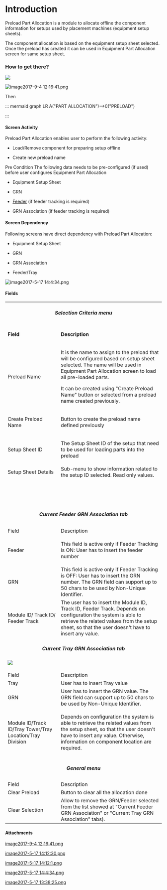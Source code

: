 # Introduction

Preload Part Allocation is a module to allocate offline the component information for setups used by placement machines (equipment setup sheets).

The component allocation is based on the equipment setup sheet selected. Once the preload has created it can be used in Equipment Part Allocation screen for same setup sheet.

### How to get there?



![](https://outlook.office.com/owa/service.svc/s/GetFileAttachment?id=AAMkADExMjFjZTNkLWZiOGUtNGFlYS05NWU0LWU5M2FhYjBmYTUyYgBGAAAAAAAiGz%2BeOmYgRrb1RTb9VVmcBwCIN5DvWZyASqruYNutWaD%2FAAAAAAEJAACIN5DvWZyASqruYNutWaD%2FAAD6yzO%2BAAABEgAQAFBq4B1oX0BJnF%2FpXm2fZLk%3D&X-OWA-CANARY=GVCsri09DkimSx2oMiHPOyA48mlE5dQYRyycHtBABOzROY6d0LF43MDcXfDRVTWnHWsDDmKDnwo.&isImagePreview=True)


![image2017-9-4 12:16:41.png](/.attachments/29919252.png)



Then


::: mermaid
graph LR
A("PART ALLOCATION")-->0("PRELOAD")

:::


#### **Screen Activity** 


Preload Part Allocation enables user to perform the following activity:

- Load/Remove component for preparing setup offline

- Create new preload name



Pre Condition
The following data needs to be pre-configured (if used) before user configures Equipment Part Allocation

- Equipment Setup Sheet

- GRN

- [Feeder](/iFactory-JGP-MES/iFactory-JGP-MES-Home/iFactory-JGP-MS/CONTENT/Resource/Feeder.md)
(if feeder tracking is required)
- GRN Association (if feeder tracking is required)



#### Screen Dependency


Following screens have direct dependency with Preload Part Allocation:

- Equipment Setup Sheet


- GRN


- GRN Association


- Feeder/Tray



![image2017-5-17 14:4:34.png](/.attachments/29919255.png)





#### Fields



<table class="confluenceTable"><colgroup><col /><col /></colgroup><tbody><tr><td style="text-align: center;" colspan="2" class="confluenceTd"><h5 id="PreloadPartAllocation-SelectionCriteriamenu"><strong>Selection Criteria menu</strong></h5></td></tr><tr><td class="highlight-grey confluenceTd" data-highlight-colour="grey"><p><strong>Field</strong></p></td><td class="highlight-grey confluenceTd" data-highlight-colour="grey"><p><strong>Description</strong></p></td></tr><tr><td class="confluenceTd"><p>Preload Name</p></td><td class="confluenceTd"><p>It is the name to assign to the preload that will be configured based on setup sheet selected. The name will be used in Equipment Part Allocation screen to load all pre-loaded parts.</p><p>It can be created using "Create Preload Name" button or selected from a preload name created previously.</p></td></tr><tr><td class="confluenceTd"><p>Create Preload Name</p></td><td class="confluenceTd"><p>Button to create the preload name defined previously</p></td></tr><tr><td class="confluenceTd"><p>Setup Sheet ID</p></td><td class="confluenceTd"><p>The Setup Sheet ID of the setup that need to be used for loading parts into the preload</p></td></tr><tr><td colspan="1" class="confluenceTd">Setup Sheet Details</td><td colspan="1" class="confluenceTd">Sub-menu to show information related to the setup ID selected. Read only values.</td></tr><tr><td colspan="1" class="confluenceTd"> </td><td colspan="1" class="confluenceTd"> </td></tr><tr><td colspan="1" class="confluenceTd"> </td><td colspan="1" class="confluenceTd"> </td></tr><tr><td colspan="1" class="confluenceTd"> </td><td colspan="1" class="confluenceTd"> </td></tr><tr><td colspan="2" class="confluenceTd"><h5 style="text-align: center;" id="PreloadPartAllocation-CurrentFeederGRNAssociationtab">Current Feeder GRN Association tab</h5></td></tr><tr><td class="highlight-grey confluenceTd" data-highlight-colour="grey">Field</td><td class="highlight-grey confluenceTd" data-highlight-colour="grey">Description</td></tr><tr><td colspan="1" class="confluenceTd">Feeder</td><td colspan="1" class="confluenceTd"><p>This field is active only if Feeder Tracking is ON: User has to insert the feeder number</p></td></tr><tr><td colspan="1" class="confluenceTd">GRN</td><td colspan="1" class="confluenceTd"><span>This field is active only if Feeder Tracking is OFF: User has to insert the GRN number. The GRN field can support up to 50 chars to be used by Non-Unique Identifier.</span></td></tr><tr><td colspan="1" class="confluenceTd">Module ID/ Track ID/ Feeder Track</td><td colspan="1" class="confluenceTd">The user has to insert the Module ID, Track ID, Feeder Track. Depends on configuration the system is able to retrieve the related values from the setup sheet, so that the user doesn't have to insert any value.</td></tr><tr><td colspan="2" class="confluenceTd"><h5 style="text-align: center;" id="PreloadPartAllocation-CurrentTrayGRNAssociationtab">Current Tray GRN Association tab</h5><p><span class="confluence-embedded-file-wrapper"><img class="confluence-embedded-image" src="https://dev.azure.com/jblprd/Production%20Systems-JGP/_apis/git/repositories/wiki-JGP iFactory/items?path=/.attachments/29919253.png&$format=octetStream" data-image-src="https://dev.azure.com/jblprd/Production%20Systems-JGP/_apis/git/repositories/wiki-JGP iFactory/items?path=/.attachments/29919253.png&$format=octetStream" data-unresolved-comment-count="0" data-linked-resource-id="29919253" data-linked-resource-version="1" data-linked-resource-type="attachment" data-linked-resource-default-alias="image2017-5-17 14:12:30.png" data-base-url="http://usplnd0wiki01:8090" data-linked-resource-content-type="image/png" data-linked-resource-container-id="29919251" data-linked-resource-container-version="2" /></span></p></td></tr><tr><td class="highlight-grey confluenceTd" data-highlight-colour="grey">Field</td><td class="highlight-grey confluenceTd" data-highlight-colour="grey">Description</td></tr><tr><td colspan="1" class="confluenceTd">Tray</td><td colspan="1" class="confluenceTd">User has to insert Tray value</td></tr><tr><td colspan="1" class="confluenceTd">GRN</td><td colspan="1" class="confluenceTd">User has to insert the GRN value. The GRN field can support up to 50 chars to be used by Non-Unique Identifier.</td></tr><tr><td colspan="1" class="confluenceTd">Module ID/Track ID/Tray Tower/Tray Location/Tray Division</td><td colspan="1" class="confluenceTd"><p><span>Depends on configuration the system is able to retrieve the related values from the setup sheet, so that the user doesn't have to insert any value. Otherwise, information on component location are required.</span></p></td></tr><tr><td colspan="2" class="confluenceTd"><h5 style="text-align: center;" id="PreloadPartAllocation-Generalmenu">General menu</h5></td></tr><tr><td class="highlight-grey confluenceTd" data-highlight-colour="grey">Field</td><td class="highlight-grey confluenceTd" data-highlight-colour="grey">Description</td></tr><tr><td class="confluenceTd">Clear Preload</td><td class="confluenceTd">Button to clear all the allocation done</td></tr><tr><td colspan="1" class="confluenceTd">Clear Selection</td><td colspan="1" class="confluenceTd">Allow to remove the GRN/Feeder selected from the list showed at "Current Feeder GRN Association" or "Current Tray GRN Association" tabs).</td></tr></tbody></table>



#### Attachments

[image2017-9-4 12:16:41.png](/.attachments/29919252.png)
[image2017-5-17 14:12:30.png](/.attachments/29919253.png)
[image2017-5-17 14:12:1.png](/.attachments/29919254.png)
[image2017-5-17 14:4:34.png](/.attachments/29919255.png)
[image2017-5-17 13:38:25.png](/.attachments/29919256.png)
